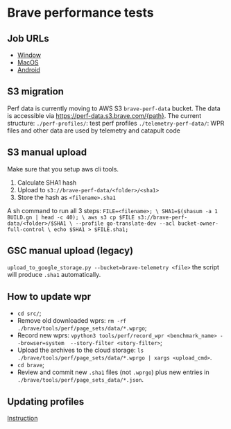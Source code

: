 # Brave performance tests

## Job URLs

* [Window](<https://ci.brave.com/job/brave-browser-test-perf-windows/>)
* [MacOS](<https://ci.brave.com/job/brave-browser-test-perf-macos/>)
* [Android](<https://ci.brave.com/job/brave-browser-test-perf-android/>)

## S3 migration

Perf data is currently moving to AWS S3 `brave-perf-data` bucket.
The data is accessible via <https://perf-data.s3.brave.com/{path}>.
The current structure:
`./perf-profiles/`: test perf profiles
`./telemetry-perf-data/`: WPR files and other data are used by telemetry and
                          catapult code

## S3 manual upload

Make sure that you setup aws cli tools.

1. Calculate SHA1 hash
2. Upload to `s3://brave-perf-data/<folder>/<sha1>`
3. Store the hash as `<filename>.sha1`

A sh command to run all 3 steps:
`FILE=<filename>; \
SHA1=$(shasum -a 1 BUILD.gn | head -c 40); \
  aws s3 cp $FILE s3://brave-perf-data/<folder>/$SHA1 \
    --profile go-translate-dev --acl bucket-owner-full-control \
  echo $SHA1 > $FILE.sha1;`

## GSC manual upload (legacy)

`upload_to_google_storage.py --bucket=brave-telemetry <file>`
the script will produce `.sha1` automatically.

## How to update wpr

* `cd src/`;
* Remove old downloaded wprs: `rm -rf ./brave/tools/perf/page_sets/data/*.wprgo`;
* Record new wprs: `vpython3 tools/perf/record_wpr <benchmark_name> --browser=system  --story-filter <story-filter>`;
* Upload the archives to the cloud storage: `ls ./brave/tools/perf/page_sets/data/*.wprgo | xargs <upload_cmd>`.
* `cd brave`;
* Review and commit new `.sha1` files (not `.wprgo`) plus new entries in
  `./brave/tools/perf/page_sets_data/*.json`.

## Updating profiles

[Instruction](./updating_test_profiles.md)
